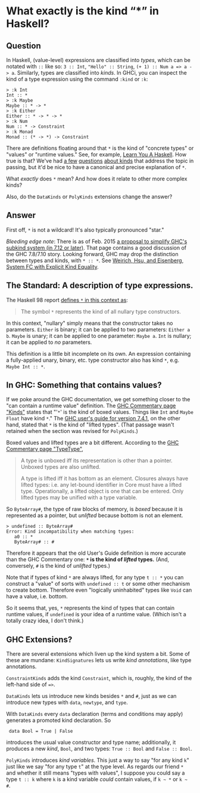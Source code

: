 
# What exactly is the kind &#x201C;*&#x201D; in Haskell?

## Question
        
In Haskell, (value-level) expressions are classified into _types_, which can be notated with `::` like so: `3 :: Int`, `"Hello" :: String`, `(+ 1) :: Num a => a -> a`. Similarly, types are classified into _kinds_. In GHCi, you can inspect the kind of a type expression using the command `:kind` or `:k`:

    > :k Int
    Int :: *
    > :k Maybe
    Maybe :: * -> *
    > :k Either
    Either :: * -> * -> *
    > :k Num
    Num :: * -> Constraint
    > :k Monad
    Monad :: (* -> *) -> Constraint
    

There are definitions floating around that `*` is the kind of "concrete types" or "values" or "runtime values." See, for example, [Learn You A Haskell](http://learnyouahaskell.com/making-our-own-types-and-typeclasses#kinds-and-some-type-foo). How true is that? We've had [a few](https://stackoverflow.com/questions/24153959/) [questions](https://stackoverflow.com/questions/9892814/) [about kinds](https://stackoverflow.com/questions/16359118/) that address the topic in passing, but it'd be nice to have a canonical and precise explanation of `*`.

What _exactly_ does `*` mean? And how does it relate to other more complex kinds?

Also, do the `DataKinds` or `PolyKinds` extensions change the answer?

## Answer
        
First off, `*` is not a wildcard! It's also typically pronounced "star."

_Bleeding edge note_: There is as of Feb. 2015 [a proposal to simplify GHC's subkind system (in 7.12 or later)](https://ghc.haskell.org/trac/ghc/wiki/NoSubKinds). That page contains a good discussion of the GHC 7.8/7.10 story. Looking forward, GHC may drop the distinction between types and kinds, with `* :: *`. See [Weirich, Hsu, and Eisenberg, System FC with Explicit Kind Equality](http://www.cis.upenn.edu/~eir/papers/2013/fckinds/fckinds.pdf).

The Standard: A description of type expressions.
------------------------------------------------

The Haskell 98 report [defines `*` in this context as](https://www.haskell.org/onlinereport/decls.html#sect4.1.1):

> The symbol `*` represents the kind of all nullary type constructors.

In this context, "nullary" simply means that the constructor takes no parameters. `Either` is binary; it can be applied to two parameters: `Either a b`. `Maybe` is unary; it can be applied to one parameter: `Maybe a`. `Int` is nullary; it can be applied to _no_ parameters.

This definition is a little bit incomplete on its own. An expression containing a fully-applied unary, binary, etc. type constructor also has kind `*`, e.g. `Maybe Int :: *`.

In GHC: Something that contains values?
---------------------------------------

If we poke around the GHC documentation, we get something closer to the "can contain a runtime value" definition. The [GHC Commentary page "Kinds"](https://ghc.haskell.org/trac/ghc/wiki/Commentary/Compiler/Kinds) states that "'`*`' is the kind of boxed values. Things like `Int` and `Maybe Float` have kind `*`." The [GHC user's guide for version 7.4.1](https://downloads.haskell.org/~ghc/7.4.1/docs/html/users_guide/kind-polymorphism-and-promotion.html), on the other hand, stated that `*` is the kind of "lifted types". (That passage wasn't retained when the section was revised for `PolyKinds`.)

Boxed values and lifted types are a bit different. According to the [GHC Commentary page "TypeType"](https://ghc.haskell.org/trac/ghc/wiki/Commentary/Compiler/TypeType#Classifyingtypes),

> A type is unboxed iff its representation is other than a pointer. Unboxed types are also unlifted.
> 
> A type is lifted iff it has bottom as an element. Closures always have lifted types: i.e. any let-bound identifier in Core must have a lifted type. Operationally, a lifted object is one that can be entered. Only lifted types may be unified with a type variable.

So `ByteArray#`, the type of raw blocks of memory, is _boxed_ because it is represented as a pointer, but _unlifted_ because bottom is not an element.

    > undefined :: ByteArray#
    Error: Kind incompatibility when matching types:
       a0 :: *
       ByteArray# :: #
    

Therefore it appears that the old User's Guide definition is more accurate than the GHC Commentary one: **`*` is the kind of _lifted_ types.** (And, conversely, `#` is the kind of _unlifted_ types.)

Note that if types of kind `*` are always lifted, for any type `t :: *` you can construct a "value" of sorts with `undefined :: t` or some other mechanism to create bottom. Therefore even "logically uninhabited" types like `Void` can have a value, i.e. bottom.

So it seems that, yes, `*` represents the kind of types that can contain runtime values, if `undefined` is your idea of a runtime value. (Which isn't a totally crazy idea, I don't think.)

GHC Extensions?
---------------

There are several extensions which liven up the kind system a bit. Some of these are mundane: `KindSignatures` lets us write _kind annotations_, like type annotations.

`ConstraintKinds` adds the kind `Constraint`, which is, roughly, the kind of the left-hand side of `=>`.

`DataKinds` lets us introduce new kinds besides `*` and `#`, just as we can introduce new types with `data`, `newtype`, and `type`.

With `DataKinds` every `data` declaration (terms and conditions may apply) generates a promoted kind declaration. So

     data Bool = True | False
    

introduces the usual value constructor and type name; additionally, it produces a new _kind_, `Bool`, and two types: `True :: Bool` and `False :: Bool`.

`PolyKinds` introduces _kind variables_. This just a way to say "for any kind `k`" just like we say "for any type `t`" at the type level. As regards our friend `*` and whether it still means "types with values", I suppose you could say a type `t :: k` where `k` is a kind variable _could_ contain values, if `k ~ *` or `k ~ #`.
